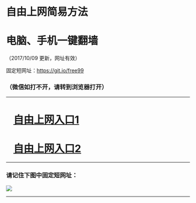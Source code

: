 ﻿# 自由上网简易方法

# 电脑、手机一键翻墙

（2017/10/09 更新，网址有效）

固定短网址：https://git.io/free99

### （微信如打不开，请转到浏览器打开）


***





# &nbsp;&nbsp; <a href="http://ft316323879.fwq-tz-1001.info/fwqtz01.html?t=100900130087 " target="_blank">自由上网入口1</a>
# &nbsp;&nbsp; <a href="http://ft3083617125.fwq-tz-1002.info/fwqtz02.html?t=100900119541 " target="_blank">自由上网入口2</a>
***

### 请记住下图中固定短网址：

<img src="https://s3-us-west-2.amazonaws.com/fwq-1001/yjfq-20170905okok.png" /> 


***

